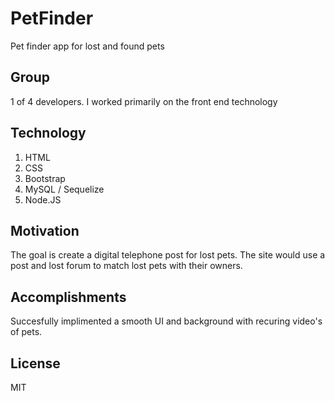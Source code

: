 # PetFinder
Pet finder app for lost and found pets

## Group
1 of 4 developers. I worked primarily on the front end technology

## Technology
1) HTML
2) CSS
3) Bootstrap
4) MySQL / Sequelize
5) Node.JS

## Motivation
The goal is create a digital telephone post for lost pets. The site would use a post and lost forum to match lost pets with their owners.

## Accomplishments
Succesfully implimented a smooth UI and background with recuring video's of pets.

## License
MIT